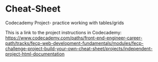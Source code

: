 # Cheat-Sheet
Codecademy Project- practice working with tables/grids

This is a link to the project instructions in Codecademy: https://www.codecademy.com/paths/front-end-engineer-career-path/tracks/fecp-web-development-fundamentals/modules/fecp-challenge-project-build-your-own-cheat-sheet/projects/independent-project-html-documentation
